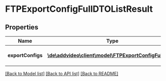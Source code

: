 # FTPExportConfigFullDTOListResult

## Properties
Name | Type | Description | Notes
------------ | ------------- | ------------- | -------------
**exportConfigs** | [**\de\addvideo\client\model\FTPExportConfigFullDTO[]**](FTPExportConfigFullDTO.md) | List of entity objects. | 

[[Back to Model list]](../README.md#documentation-for-models) [[Back to API list]](../README.md#documentation-for-api-endpoints) [[Back to README]](../README.md)


